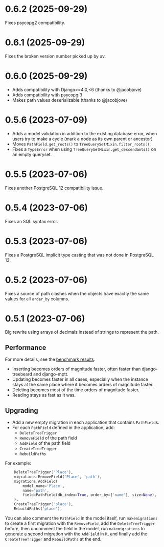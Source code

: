 # 0.6.2 (2025-09-29)

Fixes psycopg2 compatibility.

# 0.6.1 (2025-09-29)

Fixes the broken version number picked up by uv.

# 0.6.0 (2025-09-29)

- Adds compatibility with Django>=4.0,<6 (thanks to @jacobjove)
- Adds compatibility with psycopg 3
- Makes path values deserializable (thanks to @jacobjove)

# 0.5.6 (2023-07-09)

- Adds a model validation in addition to the existing database error,
  when users try to make a cycle (mark a node as its own parent or ancestor)
- Moves `PathField.get_roots()` to `TreeQuerySetMixin.filter_roots()`.
- Fixes a `TypeError` when using `TreeQuerySetMixin.get_descendants()`
  on an empty queryset.

# 0.5.5 (2023-07-06)

Fixes another PostgreSQL 12 compatibility issue.

# 0.5.4 (2023-07-06)

Fixes an SQL syntax error.

# 0.5.3 (2023-07-06)

Fixes a PostgreSQL implicit type casting that was not done in PostgreSQL 12.

# 0.5.2 (2023-07-06)

Fixes a source of path clashes when the objects have exactly the same values
for all `order_by` columns.

# 0.5.1 (2023-07-06)

Big rewrite using arrays of decimals instead of strings to represent the path.

## Performance

For more details, see the [benchmark results](benchmark/results/results.md).

- Inserting becomes orders of magnitude faster, often faster than django-treebeard and django-mptt.
- Updating becomes faster in all cases, especially when the instance stays at the same place where it becomes orders of magnitude faster.
- Deleting becomes most of the time orders of magnitude faster.
- Reading stays as fast as it was.

## Upgrading

- Add a new empty migration in each application that contains `PathField`s.
- For each `PathField` defined in the application, add:
  - `DeleteTreeTrigger`
  - `RemoveField` of the path field
  - `AddField` of the path field
  - `CreateTreeTrigger`
  - `RebuildPaths`

For example:

```python
    DeleteTreeTrigger('Place'),
    migrations.RemoveField('Place', 'path'),
    migrations.AddField(
        model_name='Place',
        name='path',
        field=PathField(db_index=True, order_by=['name'], size=None),
    ),
    CreateTreeTrigger('place'),
    RebuildPaths('place'),
```

You can also comment the `PathField` in the model itself, run `makemigrations`
to create a first migration with the `RemoveField`, add the `DeleteTreeTrigger` before,
then uncomment the field in the model, run `makemigrations` to generate a second migration with the `AddField`
in it, and finally add the `CreateTreeTrigger` and `RebuildPaths` at the end.
